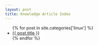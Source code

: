 ```yaml
---
layout: post
title: Knowledge Article Index
---
```

<ul>
{% for post in site.categories['linux'] %}
    <li><a href="{{ post.url }}">{{ post.title }}</a></li>
{% endfor %}
</ul>


